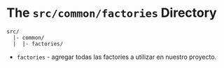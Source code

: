 # The `src/common/factories` Directory

```
src/
  |- common/
  |  |- factories/
```

- `factories` - agregar todas las factories a utilizar en nuestro proyecto.

